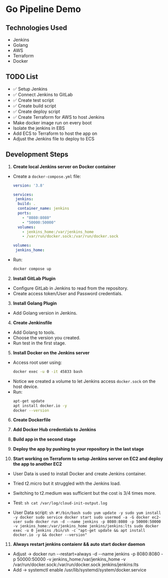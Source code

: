 # Go Pipeline Demo

## Technologies Used
- Jenkins
- Golang
- AWS
- Terraform
- Docker

## TODO List
- ✅ Setup Jenkins
- ✅ Connect Jenkins to GitLab
- ✅ Create test script
- ✅ Create build script
- ✅ Create deploy script
- ✅ Create Terraform for AWS to host Jenkins
-    Make docker image run on every boot 
-    Isolate the jenkins in EBS
-    Add ECS to Terraform to host the app on
-    Adjust the Jenkins file to deploy to ECS

## Development Steps
1. **Create local Jenkins server on Docker container**
  - Create a `docker-compose.yml` file:
    ```yaml
    version: '3.8'

    services:
     jenkins:
      build: .
      container_name: jenkins
      ports:
        - "8080:8080"
        - "50000:50000"
      volumes:
        - jenkins_home:/var/jenkins_home
        - /var/run/docker.sock:/var/run/docker.sock

    volumes:
     jenkins_home:
    ```
  - Run:
    ```sh
    docker compose up
    ```

2. **Install GitLab Plugin**
  - Configure GitLab in Jenkins to read from the repository.
  - Create access token/User and Password credentials.

3. **Install Golang Plugin**
  - Add Golang version in Jenkins.

4. **Create Jenkinsfile**
  - Add Golang to tools.
  - Choose the version you created.
  - Run test in the first stage.

5. **Install Docker on the Jenkins server**
  - Access root user using:
    ```sh
    docker exec -u 0 -it 45833 bash
    ```
  - Notice we created a volume to let Jenkins access `docker.sock` on the host device.
  - Run:
    ```sh
    apt-get update 
    apt install docker.io -y
    docker --version
    ```

6. **Create Dockerfile**

7. **Add Docker Hub credentials to Jenkins**

8. **Build app in the second stage**

9. **Deploy the app by pushing to your repository in the last stage**

10. **Start working on Terraform to setup Jenkins server on EC2 and deploy the app to another EC2**
   - User Data is used to install Docker and create Jenkins container.
   - Tried t2.micro but it struggled with the Jenkins load.
   - Switching to t2.medium was sufficient but the cost is 3/4 times more.
   - Test:
    ```sh
    cat /var/log/cloud-init-output.log
    ```

   - User Data script:
    ```sh
    #!/bin/bash
    sudo yum update -y
    sudo yum install -y docker
    sudo service docker start
    sudo usermod -a -G docker ec2-user
    sudo docker run -d --name jenkins -p 8080:8080 -p 50000:50000 -v jenkins_home:/var/jenkins_home jenkins/jenkins:lts
    sudo docker exec -u 0 jenkins /bin/sh -c "apt-get update && apt install docker.io -y && docker --version"
    ```

11. **Always restart jenkins contaienr && auto start docker daemon**
  - Adjust -> docker run --restart=always -d --name jenkins -p 8080:8080 -p 50000:50000 -v jenkins_home:/var/jenkins_home -v /var/run/docker.sock:/var/run/docker.sock jenkins/jenkins:lts
  - Add -> systemctl enable /usr/lib/systemd/system/docker.service


    